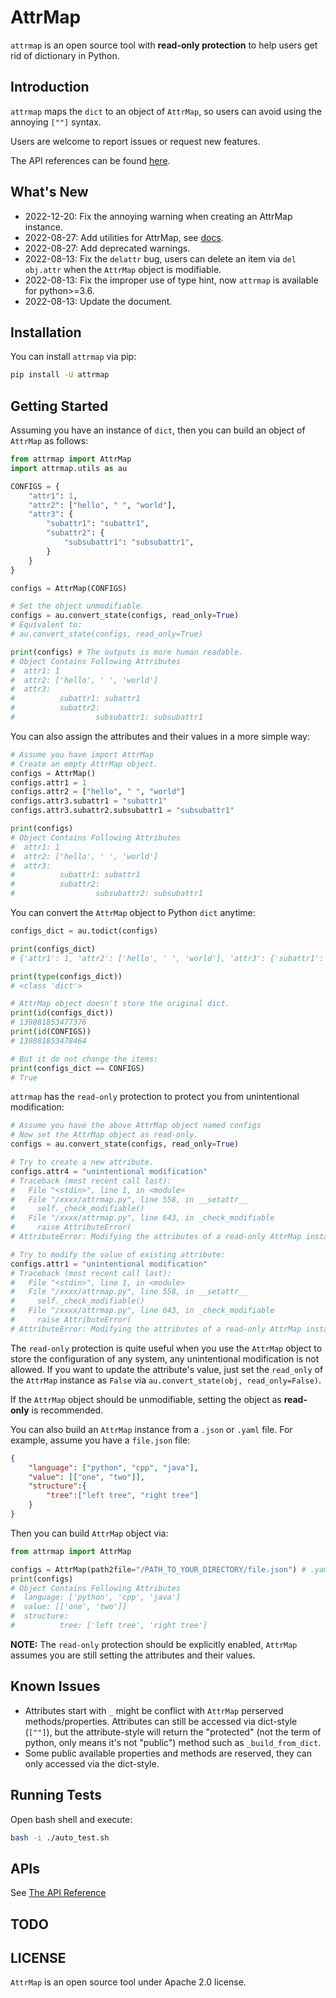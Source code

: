 
# AttrMap

`attrmap` is an open source tool with **read-only protection** to help users get rid of dictionary in Python.

## Introduction

`attrmap` maps the `dict` to an object of `AttrMap`, so users can avoid using the annoying `[""]` syntax.

Users are welcome to report issues or request new features.

The API references can be found [here](https://attrmap.readthedocs.io/en/latest/index.html).

## What's New

- 2022-12-20: Fix the annoying warning when creating an AttrMap instance.
- 2022-08-27: Add utilities for AttrMap, see [docs](https://attrmap.readthedocs.io/en/latest/index.html).
- 2022-08-27: Add deprecated warnings.
- 2022-08-13: Fix the `delattr` bug, users can delete an item via `del obj.attr` when the `AttrMap` object is modifiable.
- 2022-08-13: Fix the improper use of type hint, now `attrmap` is available for python>=3.6.
- 2022-08-13: Update the document.

## Installation

You can install `attrmap` via pip:

```bash
pip install -U attrmap
```

## Getting Started

Assuming you have an instance of `dict`, then you can build an object of `AttrMap` as follows:

```python
from attrmap import AttrMap
import attrmap.utils as au

CONFIGS = {
    "attr1": 1, 
    "attr2": ["hello", " ", "world"], 
    "attr3": {
        "subattr1": "subattr1", 
        "subattr2": {
            "subsubattr1": "subsubattr1",
        }
    }
}

configs = AttrMap(CONFIGS)

# Set the object unmodifiable.
configs = au.convert_state(configs, read_only=True)
# Equivalent to:
# au.convert_state(configs, read_only=True)

print(configs) # The outputs is more human readable.
# Object Contains Following Attributes
#  attr1: 1
#  attr2: ['hello', ' ', 'world']
#  attr3:
#          subattr1: subattr1
#          subattr2:
#                  subsubattr1: subsubattr1
```

You can also assign the attributes and their values in a more simple way:

```python
# Assume you have import AttrMap
# Create an empty AttrMap object.
configs = AttrMap()
configs.attr1 = 1
configs.attr2 = ["hello", " ", "world"]
configs.attr3.subattr1 = "subattr1"
configs.attr3.subattr2.subsubattr1 = "subsubattr1"

print(configs)
# Object Contains Following Attributes
#  attr1: 1
#  attr2: ['hello', ' ', 'world']
#  attr3:
#          subattr1: subattr1
#          subattr2:
#                  subsubattr2: subsubattr1
```

You can convert the `AttrMap` object to Python `dict` anytime:

```python
configs_dict = au.todict(configs)

print(configs_dict)
# {'attr1': 1, 'attr2': ['hello', ' ', 'world'], 'attr3': {'subattr1': 'subattr1', 'subattr2': {'subsubattr1': 'subsubattr1'}}}

print(type(configs_dict))
# <class 'dict'>

# AttrMap object doesn't store the original dict. 
print(id(configs_dict))
# 139881853477376
print(id(CONFIGS))
# 139881853478464

# But it do not change the items:
print(configs_dict == CONFIGS)
# True
```

`attrmap` has the `read-only` protection to protect you from unintentional modification:

```python
# Assume you have the above AttrMap object named configs
# Now set the AttrMap object as read-only.
configs = au.convert_state(configs, read_only=True)

# Try to create a new attribute.
configs.attr4 = "unintentional modification"
# Traceback (most recent call last):
#   File "<stdin>", line 1, in <module>
#   File "/xxxx/attrmap.py", line 558, in __setattr__
#     self._check_modifiable()
#   File "/xxxx/attrmap.py", line 643, in _check_modifiable
#     raise AttributeError(
# AttributeError: Modifying the attributes of a read-only AttrMap instance is not allowed.

# Try to modify the value of existing attribute:
configs.attr1 = "unintentional modification"
# Traceback (most recent call last):
#   File "<stdin>", line 1, in <module>
#   File "/xxxx/attrmap.py", line 558, in __setattr__
#     self._check_modifiable()
#   File "/xxxx/attrmap.py", line 643, in _check_modifiable
#     raise AttributeError(
# AttributeError: Modifying the attributes of a read-only AttrMap instance is not allowed.
```

The `read-only` protection is quite useful when you use the `AttrMap` object to store the configuration of any system, any unintentional modification is not allowed. If you want to update the attribute's value, just set the `read_only` of the `AttrMap` instance as `False` via `au.convert_state(obj, read_only=False)`.

If the `AttrMap` object should be unmodifiable, setting the object as **read-only** is recommended.

You can also build an `AttrMap` instance from a `.json` or `.yaml` file. For example, assume you have a `file.json` file:

```json
{
    "language": ["python", "cpp", "java"], 
    "value": [["one", "two"]], 
    "structure":{
        "tree":["left tree", "right tree"]
    }
}
```

Then you can build `AttrMap` object via:

```python
from attrmap import AttrMap

configs = AttrMap(path2file="/PATH_TO_YOUR_DIRECTORY/file.json") # .yaml file works too.
print(configs)
# Object Contains Following Attributes
#  language: ['python', 'cpp', 'java']
#  value: [['one', 'two']]
#  structure:
#          tree: ['left tree', 'right tree']
```

**NOTE:** The `read-only` protection should be explicitly enabled, `AttrMap` assumes you are still setting the attributes and their values.

## Known Issues

- Attributes start with `_` might be conflict with `AttrMap` perserved methods/properties. Attributes can still be accessed via dict-style (`[""]`), but the attribute-style
will return the "protected" (not the term of python, only means it's not "public") method such as `_build_from_dict`.
- Some public available properties and methods are reserved, they can only accessed via the dict-style.

## Running Tests

Open bash shell and execute:

```bash
bash -i ./auto_test.sh
```

## APIs

See [The API Reference](https://attrmap.readthedocs.io/en/latest/modules.html)

## TODO

## LICENSE

`AttrMap` is an open source tool under Apache 2.0 license.
